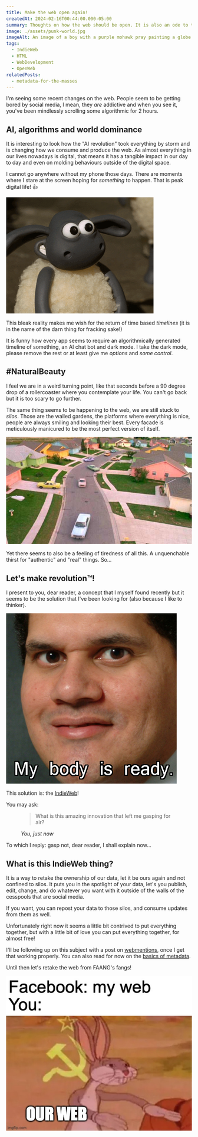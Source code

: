 ```yaml
---
title: Make the web open again!
createdAt: 2024-02-16T00:44:00.000-05:00
summary: Thoughts on how the web should be open. It is also an ode to the IndieWeb movement and the breaking of silos.
image: ./assets/punk-world.jpg
imageAlt: An image of a boy with a purple mohawk pray painting a globe on a brick wall.
tags:
  - IndieWeb
  - HTML
  - WebDevelopment
  - OpenWeb
relatedPosts:
  - metadata-for-the-masses
---
```

I'm seeing some recent changes on the web. People seem to be getting bored by social media, I mean, they _are_ addictive and when you see it, you've been mindlessly scrolling some algorithmic for 2 hours.

## AI, algorithms and world dominance

It is interesting to look how the "AI revolution" took everything by storm and is changing how we consume and produce the web. As almost everything in our lives nowadays is digital, that means it has a tangible impact in our day to day and even on molding behaviours outside of the digital space.

I cannot go anywhere without my phone those days. There are moments where I stare at the screen hoping for _something_ to happen. That is peak digital life! 👍

![A gif of Shaun the sheep doing a thumbs up gesture and smiling.](./assets/shaun-the-sheep.gif)

This bleak reality makes me wish for the return of time based _timelines_ (it is in the name of the darn thing for fracking sake!)

It is funny how every app seems to require an algorithmically generated timeline of something, an AI chat bot and dark mode. I take the dark mode, please remove the rest or at least give me _options_ and _some control_.

## #NaturalBeauty

I feel we are in a weird turning point, like that seconds before a 90 degree drop of a rollercoaster where you contemplate your life. You can't go back but it is too scary to go further.

The same thing seems to be happening to the web, we are still stuck to _silos_. Those are the walled gardens, the platforms where everything is nice, people are always smiling and looking their best. Every facade is meticulously manicured to be the most perfect version of itself.

![A still shot from the movie "Edward Scissorhands" with an aerial view of a suburban neighborhood where all the houses are painted in pastel colors and everything looks similar.](./assets/neighborhood.png)

Yet there seems to also be a feeling of tiredness of all this. A unquenchable thirst for "authentic" and "real" things. So...

## Let's make revolution™!

I present to you, dear reader, a concept that I myself found recently but it seems to be the solution that I've been looking for (also because I like to thinker).

![A close up shot of a smiling Reggie Fils-Aimé, ex CEO of Nintendo of america with the caption "my body is ready".](./assets/my-body-is-ready.png)

This solution is: the [IndieWeb](https://indieweb.org/)!

You may ask:

<figure>
  <blockquote>
    <p>What is this amazing innovation that left me gasping for air?</p>
  </blockquote>
  <figcaption>
    <cite>You, just now</cite>
  </figcaption>
</figure>

To which I reply: gasp not, dear reader, I shall explain now...

## What is this IndieWeb thing?

It is a way to retake the ownership of our data, let it be ours again and not confined to silos. It puts you in the spotlight of your data, let's you publish, edit, change, and do whatever you want with it outside of the walls of the cesspools that are social media.

If you want, you can repost your data to those silos, and consume updates from them as well.

Unfortunately right now it seems a little bit contrived to put everything together, but with a little bit of love you can put everything together, for almost free!

I'll be following up on this subject with a post on [webmentions](https://indieweb.org/Webmention), once I get that working properly. You can also read for now on the [basics of metadata](/blog/2024/02/metadata-for-the-masses).

Until then let's retake the web from FAANG's fangs!

![A meme with a header at the top where it reads "Facebook: my web" followed by "You:". Below it there is a picture of Bugs Bunny with an overlaid communist flag and the text "our web" as the punchline.](./assets/communist-web.png)

